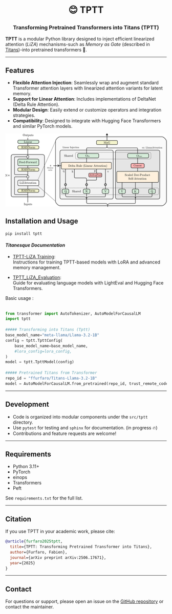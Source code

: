 <h1 align="center"> <p>😊 TPTT</p></h1>
<h3 align="center">
    <p>Transforming Pretrained Transformers into Titans (TPTT) </p>
</h3>

**TPTT** is a modular Python library designed to inject efficient linearized attention (*LiZA*) mechanisms-such as *Memory as Gate* (described in [Titans](https://arxiv.org/html/2501.00663v1))-into pretrained transformers 🤗.

---

## Features

- **Flexible Attention Injection**: Seamlessly wrap and augment standard Transformer attention layers with linearized attention variants for latent memory.
- **Support for Linear Attention**: Includes implementations of DeltaNet (Delta Rule Attention).
- **Modular Design**: Easily extend or customize operators and integration strategies.
- **Compatibility**: Designed to integrate with Hugging Face Transformers and similar PyTorch models.


![overview](./docs/fig.png)



## Installation and Usage


```bash
pip install tptt
```

#### *Titanesque Documentation*

- [TPTT-LiZA Training](./docs/liza-training.md):  
  Instructions for training TPTT-based models with LoRA and advanced memory management.

- [TPTT_LiZA_Evaluation](./docs/liza-evaluate.md):  
  Guide for evaluating language models with LightEval and Hugging Face Transformers.

Basic usage :

```python

from transformer import AutoTokenizer, AutoModelForCausalLM
import tptt

##### Transforming into Titans (Tptt)
base_model_name="meta-llama/Llama-3.2-1B"
config = tptt.TpttConfig(
    base_model_name=base_model_name,
    #lora_config=lora_config,
)
model = tptt.TpttModel(config)

##### Pretrained Titans from Transformer
repo_id = "ffurfaro/Titans-Llama-3.2-1B"
model = AutoModelForCausalLM.from_pretrained(repo_id, trust_remote_code=True)

```


---

## Development

- Code is organized into modular components under the `src/tptt` directory.
- Use `pytest` for testing and `sphinx` for documentation. (in progress 🔥)
- Contributions and feature requests are welcome!

---

## Requirements

- Python 3.11+
- PyTorch
- einops
- Transformers
- Peft

See `requirements.txt` for the full list.

---

## Citation

If you use TPTT in your academic work, please cite:

```bibtex
@article{furfaro2025tptt,
  title={TPTT: Transforming Pretrained Transformer into Titans},
  author={Furfaro, Fabien},
  journal={arXiv preprint arXiv:2506.17671},
  year={2025}
}
```


---

## Contact

For questions or support, please open an issue on the [GitHub repository](https://github.com/fabienfrfr/tptt) or contact the maintainer.
